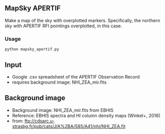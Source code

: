 ## MapSky APERTIF
Make a map of the sky with overplotted markers. Specifically, the northern sky with APERTIF RFI pointings overplotted, in this case. 

### Usage
```
python mapsky_apertif.py
```
## Input
- Google .csv spreadsheet of the APERTIF Observation Record
- requires background image: NHI_ZEA_mir.fits

## Background image
- Background image: NHI_ZEA_mir.fits from EBHIS
- Reference: EBHIS spectra and HI column density maps (Winkel+, 2016) 
- from: ftp://cdsarc.u-strasbg.fr/pub/cats/J/A%2BA/585/A41/nhi/NHI_ZEA.fit
